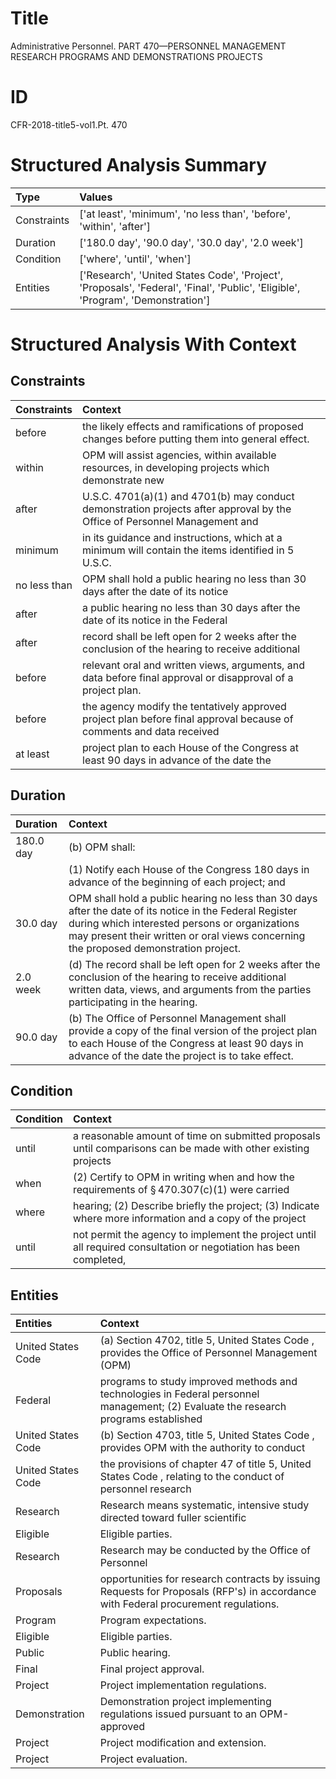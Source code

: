 # Title

 Administrative Personnel. PART 470—PERSONNEL MANAGEMENT RESEARCH PROGRAMS AND DEMONSTRATIONS PROJECTS


# ID

 CFR-2018-title5-vol1.Pt. 470


# Structured Analysis Summary

| Type        | Values                                                                                                                           |
|:------------|:---------------------------------------------------------------------------------------------------------------------------------|
| Constraints | ['at least', 'minimum', 'no less than', 'before', 'within', 'after']                                                             |
| Duration    | ['180.0 day', '90.0 day', '30.0 day', '2.0 week']                                                                                |
| Condition   | ['where', 'until', 'when']                                                                                                       |
| Entities    | ['Research', 'United States Code', 'Project', 'Proposals', 'Federal', 'Final', 'Public', 'Eligible', 'Program', 'Demonstration'] |


# Structured Analysis With Context

 


## Constraints

| Constraints   | Context                                                                                                                   |
|:--------------|:--------------------------------------------------------------------------------------------------------------------------|
| before        | the likely effects and ramifications of proposed changes before  putting them into general effect.                        |
| within        | OPM will assist agencies,  within available resources, in developing projects which demonstrate new                       |
| after         | U.S.C. 4701(a)(1) and 4701(b) may conduct demonstration projects after approval by the Office of Personnel Management and |
| minimum       | in its guidance and instructions, which at a minimum will contain the items identified in 5 U.S.C.                        |
| no less than  | OPM shall hold a public hearing  no less than 30 days after the date of its notice                                        |
| after         | a public hearing no less than 30 days after the date of its notice in the Federal                                         |
| after         | record shall be left open for 2 weeks after the conclusion of the hearing to receive additional                           |
| before        | relevant oral and written views, arguments, and data before  final approval or disapproval of a project plan.             |
| before        | the agency modify the tentatively approved project plan before final approval because of comments and data received       |
| at least      | project plan to each House of the Congress at least 90 days in advance of the date the                                    |


## Duration

| Duration   | Context                                                                                                                                                                                                                                           |
|:-----------|:--------------------------------------------------------------------------------------------------------------------------------------------------------------------------------------------------------------------------------------------------|
| 180.0 day  | (b) OPM shall:                                                                                                                                                                                                                                    |
|            |               (1) Notify each House of the Congress 180 days in advance of the beginning of each project; and                                                                                                                                     |
| 30.0 day   | OPM shall hold a public hearing no less than 30 days after the date of its notice in the Federal Register during which interested persons or organizations may present their written or oral views concerning the proposed demonstration project. |
| 2.0 week   | (d) The record shall be left open for 2 weeks after the conclusion of the hearing to receive additional written data, views, and arguments from the parties participating in the hearing.                                                         |
| 90.0 day   | (b) The Office of Personnel Management shall provide a copy of the final version of the project plan to each House of the Congress at least 90 days in advance of the date the project is to take effect.                                         |


## Condition

| Condition   | Context                                                                                                           |
|:------------|:------------------------------------------------------------------------------------------------------------------|
| until       | a reasonable amount of time on submitted proposals until comparisons can be made with other existing projects     |
| when        | (2) Certify to OPM in writing  when and how the requirements of &#167;&#8201;470.307(c)(1) were carried           |
| where       | hearing; (2) Describe briefly the project; (3) Indicate where more information and a copy of the project          |
| until       | not permit the agency to implement the project until all required consultation or negotiation has been completed, |


## Entities

| Entities           | Context                                                                                                                             |
|:-------------------|:------------------------------------------------------------------------------------------------------------------------------------|
| United States Code | (a) Section 4702, title 5,  United States Code , provides the Office of Personnel Management (OPM)                                  |
| Federal            | programs to study improved methods and technologies in Federal personnel management; (2) Evaluate the research programs established |
| United States Code | (b) Section 4703, title 5,  United States Code , provides OPM with the authority to conduct                                         |
| United States Code | the provisions of chapter 47 of title 5, United States Code , relating to the conduct of personnel research                         |
| Research           | Research means systematic, intensive study directed toward fuller scientific                                                        |
| Eligible           | Eligible  parties.                                                                                                                  |
| Research           | Research may be conducted by the Office of Personnel                                                                                |
| Proposals          | opportunities for research contracts by issuing Requests for Proposals  (RFP's) in accordance with Federal procurement regulations. |
| Program            | Program  expectations.                                                                                                              |
| Eligible           | Eligible  parties.                                                                                                                  |
| Public             | Public  hearing.                                                                                                                    |
| Final              | Final  project approval.                                                                                                            |
| Project            | Project  implementation regulations.                                                                                                |
| Demonstration      | Demonstration project implementing regulations issued pursuant to an OPM-approved                                                   |
| Project            | Project  modification and extension.                                                                                                |
| Project            | Project  evaluation.                                                                                                                |


